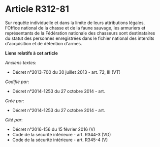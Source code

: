 # Article R312-81

Sur requête individuelle et dans la limite de leurs attributions légales, l'Office national de la chasse et de la faune
sauvage, les armuriers et représentants de la Fédération nationale des chasseurs sont destinataires du statut des personnes
enregistrées dans le fichier national des interdits d'acquisition et de détention d'armes.

**Liens relatifs à cet article**

_Anciens textes_:

  - Décret n°2013-700 du 30 juillet 2013 - art. 72, III (VT)

_Codifié par_:

  - Décret n°2014-1253 du 27 octobre 2014 - art.

_Créé par_:

  - Décret n°2014-1253 du 27 octobre 2014 - art.

_Cité par_:

  - Décret n°2016-156 du 15 février 2016 (V)
  - Code de la sécurité intérieure - art. R344-3 (VD)
  - Code de la sécurité intérieure - art. R345-4 (V)
